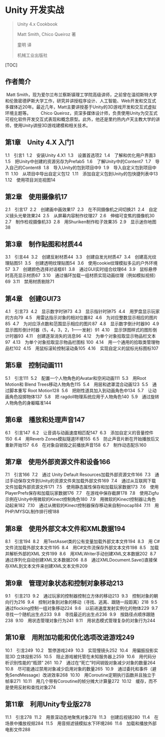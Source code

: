 # Unity 开发实战

> Unity 4.x Cookbook
>
> Matt Smith, Chico Queiroz 著
>
> 童明 译
>
> 机械工业出版社

[TOC]

## 作者简介

​	Matt Smith，现为爱尔兰布兰察斯镇理工学院高级讲师，之前曾在温彻斯特大学和伦敦密德萨斯大学工作，研究并讲授程序设计、人工智能、Web开发和交互式多媒体近20年。最近几年，Matt主要讲授基于Unity的3D游戏开发和交互式虚拟环境主题等。
　　Chico Queiroz，资深多媒体设计师，负责使用Unity为交互式可视化软件开发交互式表现和概念原型。此外，他还是里约热内卢天主教大学的讲师，使用Unity讲授3D游戏建模和相关技术。

## 第1章　Unity 4.X 入门1 

1.1　引言1 
1.2　安装Unity 4.X1 
1.3　设置首选项2 
1.4　了解和优化用户界面3 
1.5　把Unity中创建的资源另存为Prefab5 
1.6　了解Unity中的Content7 
1.7　导入自己的Content8 
1.8　导入Unity的包到项目中9 
1.9　导入自定义包到项目中11 
1.10　从项目中导出自定义包12 
1.11　添加自定义包到Unity的包快捷列表中13 
1.12　使用项目浏览视图14 

## 第2章　使用摄像机17 

2.1　引言17 
2.2　创建画中画效果17 
2.3　在不同摄像机之间切换21 
2.4　自定义镜头光晕效果24 
2.5　从屏幕内容制作纹理27 
2.6　伸缩可变焦的摄像机30 
2.7　制作检视摄像机33 
2.8　用Shuriken制作粒子效果35 
2.9　显示迷你地图38 

## 第3章　制作贴图和材质44 

3.1　引言44 
3.2　创建反射材质44 
3.3　创建自发光材质47 
3.4　创建高光纹理贴图51 
3.5　创建透明纹理贴图54 
3.6　使用cookie纹理模拟多云的户外环境57 
3.7　创建颜色选择对话框61 
3.8　通过GUI实时组合纹理64 
3.9　鼠标悬停时高亮显示材质67 
3.10　通过循环加载一组材质实现动画纹理（例如模拟视频）69 
3.11　禁用材质剔除71 

## 第4章　创建GUI73 

4.1　引言73 
4.2　显示数字时钟73 
4.3　显示指针时钟75 
4.4　用罗盘显示玩家的方向79 
4.5　用雷达指示对象的相对位置82 
4.6　为对应整数显示相应的图片85 
4.7　为对应浮点数和范围显示相应的图片87 
4.8　显示数字倒计时器90 
4.9　显示图形倒计时器（5，4，3，2，1——发射）91 
4.10　显示饼图样式的图形倒计时器93 
4.11　创建逐渐消失的消息96 
4.12　为单个对象拾取显示物品栏文本97 
4.13　为单个对象拾取显示物品栏图标 100 
4.14　用一个通用的拾取类管理物品栏102 
4.15　用鼠标滚轮控制滚动条105 
4.16　实现自定义的鼠标光标图标107 

## 第5章　控制动画111 

5.1　引言111 
5.2　配置一个人物角色的Avatar和空闲动画111 
5.3　用Root Motion和 Blend Trees移动人物角色115 
5.4　用层和遮罩混合动画123 
5.5　通过脚本重写 Root Motion128 
5.6　把刚性道具加入到动画角色中134 
5.7　让动画角色投掷物体137 
5.8　把 ragdoll物理系统应用于人物角色140 
5.9　通过旋转人物角色的身躯瞄准144 

## 第6章　播放和处理声音147 

6.1　引言147 
6.2　让音调与动画速度相匹配147 
6.3　添加自定义的音量控件150 
6.4　用Reverb Zones模拟隧道环境155 
6.5　防止声音片断在开始播放后又重新开始157 
6.6　在对象自销毁之前播放声音158 
6.7　制作动态配乐160 

## 第7章　使用外部资源文件和设备166 

7.1　引言166 
7.2　通过 Unity Default Resources加载外部资源文件166 
7.3　通过手动保存文件到Unity的资源文件夹加载外部文件169 
7.4　通过从互联网下载文件加载外部资源文件171 
7.5　使用静态属性保存和加载玩家数据173 
7.6　使用 PlayerPrefs保存和加载玩家数据176 
7.7　在游戏中保存截屏178 
7.8　使用Zigfu示例在Unity中用微软的Kinect控制角色180 
7.9　用微软的Kinect控制器让角色动起来182 
7.10　通过从微软的Kinect控制器保存移动来自制mocap184 
7.11　用PHP/MYSQL制作排行榜188 

## 第8章　使用外部文本文件和XML数据194 

8.1　引言194 
8.2　用TextAsset类的公有变量加载外部文本文件194 
8.3　用 C#文件流加载外部文本文件195 
8.4　用C#文件流保存外部文本文件198 
8.5　加载并解析外部的XML 文件199 
8.6　用XMLWriter手动创建XML文本数据202 
8.7　通过序列化自动创建XML文本数据206 
8.8　通过XMLDocument.Save()直接保存XML到文本文件来创建XML文本文件209 

## 第9章　管理对象状态和控制对象移动213 

9.1　引言213 
9.2　通过玩家的控制器控制立方体的移动213 
9.3　控制对象的朝向行为216 
9.4　控制对象到对象的移动（寻找、逃离、跟随一段距离）218 
9.5　通过flocking控制一组对象移动224 
9.6　以前进速度发射实例化的物体229 
9.7　寻找一个随机出生点233 
9.8　寻找最近的出生点236 
9.9　按路径点顺序跟随238 
9.10　用状态管理对象行为241 
9.11　用状态模式管理复杂的对象行为244 

## 第10章　用附加功能和优化选项改进游戏249 

10.1　引言249 
10.2　暂停游戏249 
10.3　实现慢镜头252 
10.4　用偏振投影实现3D 立体投影255 
10.5　阻止游戏被托管在未知服务器上259 
10.6　用代码分析识别性能的“瓶颈” 261 
10.7　通过在“死亡”时间销毁对象减少对象的数量264 
10.8　尽可能通过禁用对象减少启用对象的数量265 
10.9　通过委托和事件（避免SendMessage）改进效率268 
10.10　用Coroutine定期执行函数并且独立于帧率271 
10.11　用几个带有Coroutine的帧分摊大计算量272 
10.12　缓存，而不是使用反射和查找对象274 

## 第11章　利用Unity专业版278 

11.1　引言278 
11.2　用景深动态地聚焦对象278 
11.3　创建后视镜280 
11.4　在场景中播放视频284 
11.5　用音频滤镜模拟水下环境286 
11.6　加载和播放外部电影文件288 


